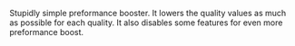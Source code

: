 Stupidly simple preformance booster. It lowers the quality values as much as possible for each quality. It also disables some features for even more preformance boost.
